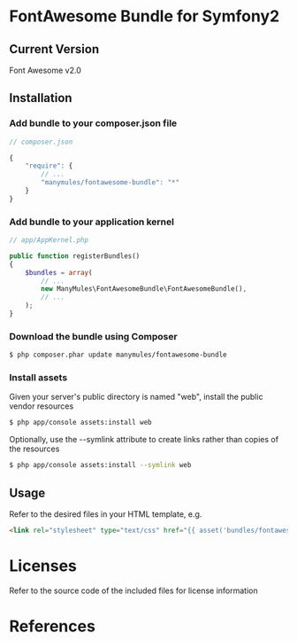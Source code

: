 # FontAwesome Bundle for Symfony2

## Current Version

Font Awesome v2.0

## Installation

### Add bundle to your composer.json file

``` js
// composer.json

{
    "require": {
		// ...
        "manymules/fontawesome-bundle": "*"
    }
}
```

### Add bundle to your application kernel

``` php
// app/AppKernel.php

public function registerBundles()
{
    $bundles = array(
        // ...
        new ManyMules\FontAwesomeBundle\FontAwesomeBundle(),
        // ...
    );
}
```

### Download the bundle using Composer

``` bash
$ php composer.phar update manymules/fontawesome-bundle
```

### Install assets

Given your server's public directory is named "web", install the public vendor resources

``` bash
$ php app/console assets:install web
```

Optionally, use the --symlink attribute to create links rather than copies of the resources 

``` bash
$ php app/console assets:install --symlink web
```

## Usage

Refer to the desired files in your HTML template, e.g.

``` html
<link rel="stylesheet" type="text/css" href="{{ asset('bundles/fontawesome/css/font-awesome.css') }}" />
```

# Licenses

Refer to the source code of the included files for license information

# References

[1]: http://fortawesome.github.com/Font-Awesome/
[2]: http://symfony.com